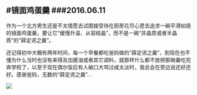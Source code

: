 #镜面鸡蛋羹
###2016.06.11
---

作为一个北方男生还是不太情愿去试图接受待在厨房花尽心思去追求一碗平滑如镜的镜面鸡蛋羹，要让它“缓慢升温、从容结晶”，而不是一碗“非晶质或者半晶质”的“薛定谔之羹”。

还记得初中大概有两年时间，每一个早餐都吃爸妈做的“薛定谔之羹”，到现在也不懂为什么当时也没有来得及加酱油或者其它调料，就那样什么都不放把那碗羹吃完奔学校了，以至于现在偶尔饭后有人破口大骂过咸太淡时，我总会在旁边说还好还好。感谢爸妈，无数的“薛定谔之羹”...

![](https://github.com/lionel-ate/IMG/blob/master/002.jpg)